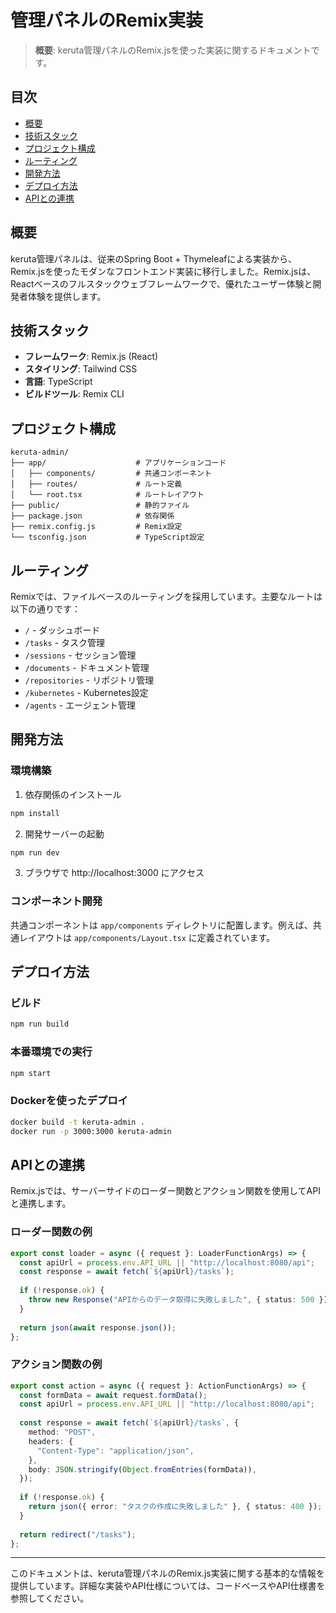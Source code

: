 # 管理パネルのRemix実装

> **概要**: keruta管理パネルのRemix.jsを使った実装に関するドキュメントです。

## 目次
- [概要](#概要)
- [技術スタック](#技術スタック)
- [プロジェクト構成](#プロジェクト構成)
- [ルーティング](#ルーティング)
- [開発方法](#開発方法)
- [デプロイ方法](#デプロイ方法)
- [APIとの連携](#apiとの連携)

## 概要
keruta管理パネルは、従来のSpring Boot + Thymeleafによる実装から、Remix.jsを使ったモダンなフロントエンド実装に移行しました。Remix.jsは、Reactベースのフルスタックウェブフレームワークで、優れたユーザー体験と開発者体験を提供します。

## 技術スタック
- **フレームワーク**: Remix.js (React)
- **スタイリング**: Tailwind CSS
- **言語**: TypeScript
- **ビルドツール**: Remix CLI

## プロジェクト構成
```
keruta-admin/
├── app/                    # アプリケーションコード
│   ├── components/         # 共通コンポーネント
│   ├── routes/             # ルート定義
│   └── root.tsx            # ルートレイアウト
├── public/                 # 静的ファイル
├── package.json            # 依存関係
├── remix.config.js         # Remix設定
└── tsconfig.json           # TypeScript設定
```

## ルーティング
Remixでは、ファイルベースのルーティングを採用しています。主要なルートは以下の通りです：

- `/` - ダッシュボード
- `/tasks` - タスク管理
- `/sessions` - セッション管理
- `/documents` - ドキュメント管理
- `/repositories` - リポジトリ管理
- `/kubernetes` - Kubernetes設定
- `/agents` - エージェント管理

## 開発方法
### 環境構築
1. 依存関係のインストール
```bash
npm install
```

2. 開発サーバーの起動
```bash
npm run dev
```

3. ブラウザで http://localhost:3000 にアクセス

### コンポーネント開発
共通コンポーネントは `app/components` ディレクトリに配置します。例えば、共通レイアウトは `app/components/Layout.tsx` に定義されています。

## デプロイ方法
### ビルド
```bash
npm run build
```

### 本番環境での実行
```bash
npm start
```

### Dockerを使ったデプロイ
```bash
docker build -t keruta-admin .
docker run -p 3000:3000 keruta-admin
```

## APIとの連携
Remix.jsでは、サーバーサイドのローダー関数とアクション関数を使用してAPIと連携します。

### ローダー関数の例
```typescript
export const loader = async ({ request }: LoaderFunctionArgs) => {
  const apiUrl = process.env.API_URL || "http://localhost:8080/api";
  const response = await fetch(`${apiUrl}/tasks`);
  
  if (!response.ok) {
    throw new Response("APIからのデータ取得に失敗しました", { status: 500 });
  }
  
  return json(await response.json());
};
```

### アクション関数の例
```typescript
export const action = async ({ request }: ActionFunctionArgs) => {
  const formData = await request.formData();
  const apiUrl = process.env.API_URL || "http://localhost:8080/api";
  
  const response = await fetch(`${apiUrl}/tasks`, {
    method: "POST",
    headers: {
      "Content-Type": "application/json",
    },
    body: JSON.stringify(Object.fromEntries(formData)),
  });
  
  if (!response.ok) {
    return json({ error: "タスクの作成に失敗しました" }, { status: 400 });
  }
  
  return redirect("/tasks");
};
```

---

このドキュメントは、keruta管理パネルのRemix.js実装に関する基本的な情報を提供しています。詳細な実装やAPI仕様については、コードベースやAPI仕様書を参照してください。